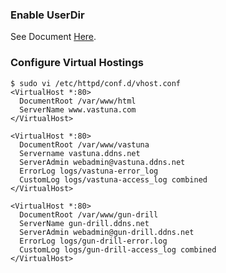 ### Enable UserDir 
See Document [Here](/CentOS/Web/Apache/userDir.md).

### Configure Virtual Hostings
```shell
$ sudo vi /etc/httpd/conf.d/vhost.conf
<VirtualHost *:80>
  DocumentRoot /var/www/html
  ServerName www.vastuna.com
</VirtualHost>

<VirtualHost *:80>
  DocumentRoot /var/www/vastuna
  Servername vastuna.ddns.net
  ServerAdmin webadmin@vastuna.ddns.net
  ErrorLog logs/vastuna-error_log
  CustomLog logs/vastuna-access_log combined
</VirtualHost>

<VirtualHost *:80>
  DocumentRoot /var/www/gun-drill
  ServerName gun-drill.ddns.net
  ServerAdmin webadmin@gun-drill.ddns.net
  ErrorLog logs/gun-drill-error.log
  CustomLog logs/gun-drill-access_log combined
</VirtualHost>
```
